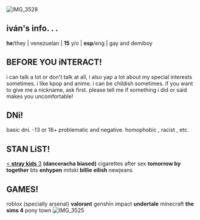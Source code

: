 ![IMG_3528](https://github.com/user-attachments/assets/6d30dd8a-3b73-4fca-a8d8-2e04bb91068a)

## iván's info. . .
**he**/they | venezuelan | **15** y/o | **esp**/eng | gay and demiboy
## BEFORE YOU iNTERACT!
i can talk a lot or don't talk at all, i also yap a lot about my special interests sometimes.
i like kpop and anime.
i can be childish sometimes.
if you want to give me a nickname, ask first.
please tell me if something i did or said makes you uncomfortable!
## DNi!
basic dni. 
-13 or 18+ 
problematic and negative.
homophobic , racist , etc.
## STAN LiST!
[< **stray kids** 3](https://open.spotify.com/intl-es/track/30YeoWowzWypZNSl6WNXAR?si=342076bb82394bf5) __(danceracha biased)__ cigarettes after sex **tomorrow by together** bts **enhypen** mitski **billie eilish** newjeans
## GAMES!
roblox (specially arsenal) **valorant** genshin impact **undertale** minecraft **the sims 4** pony town
![IMG_3525](https://github.com/user-attachments/assets/1d79892b-3241-40c8-9a45-dae3a8dcf1d6)
